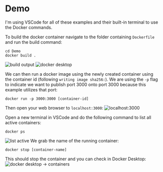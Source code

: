 # Demo

I'm using VSCode for all of these examples and their built-in terminal to use the Docker commands.

To build the docker container navigate to the folder containing `Dockerfile` and run the build command:
```
cd Demo
docker build .
```
![build output](https://github.com/nicomcd/Docker/assets/35404943/17bfa122-338d-4a68-8480-3aaa8f2ffe38)
![docker desktop](https://github.com/nicomcd/Docker/assets/35404943/a17c9fe9-6c14-4ba9-a4f3-934df56e405f)

We can then run a docker image using the newly created container using the container id (following `writing image sha256:`). We are using the `-p` flag to indicate we want to publish port 3000 onto port 3000 because this example utilizes that port:
```
docker run -p 3000:3000 [container-id]
```
Then open your web browser to `localhost:3000`:
![localhost:3000](https://github.com/nicomcd/Docker/assets/35404943/fde12520-c17c-4e14-b788-b4c832c18515)

Open a new terminal in VSCode and do the following command to list all active containers:
```
docker ps
```
![list active](https://github.com/nicomcd/Docker/assets/35404943/1114276f-2cc1-4800-8771-a12c622f5ee6)
We grab the name of the running container: 
```
docker stop [container-name]
```
This should stop the container and you can check in Docker Desktop:
![docker desktop -> containers](https://github.com/nicomcd/Docker/assets/35404943/f6ef0df0-8a73-449a-989b-c4e3592c1727)
